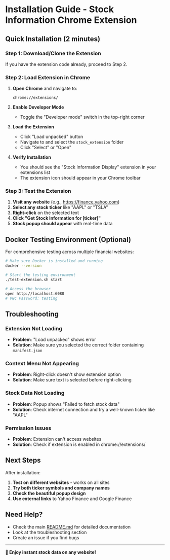 # Installation Guide - Stock Information Chrome Extension

## Quick Installation (2 minutes)

### Step 1: Download/Clone the Extension
If you have the extension code already, proceed to Step 2.

### Step 2: Load Extension in Chrome

1. **Open Chrome** and navigate to:
   ```
   chrome://extensions/
   ```

2. **Enable Developer Mode**
   - Toggle the "Developer mode" switch in the top-right corner

3. **Load the Extension**
   - Click "Load unpacked" button
   - Navigate to and select the `stock_extension` folder
   - Click "Select" or "Open"

4. **Verify Installation**
   - You should see the "Stock Information Display" extension in your extensions list
   - The extension icon should appear in your Chrome toolbar

### Step 3: Test the Extension

1. **Visit any website** (e.g., https://finance.yahoo.com)
2. **Select any stock ticker** like "AAPL" or "TSLA"  
3. **Right-click** on the selected text
4. **Click "Get Stock Information for [ticker]"**
5. **Stock popup should appear** with real-time data

## Docker Testing Environment (Optional)

For comprehensive testing across multiple financial websites:

```bash
# Make sure Docker is installed and running
docker --version

# Start the testing environment
./test-extension.sh start

# Access the browser
open http://localhost:6080
# VNC Password: testing
```

## Troubleshooting

### Extension Not Loading
- **Problem**: "Load unpacked" shows error
- **Solution**: Make sure you selected the correct folder containing `manifest.json`

### Context Menu Not Appearing  
- **Problem**: Right-click doesn't show extension option
- **Solution**: Make sure text is selected before right-clicking

### Stock Data Not Loading
- **Problem**: Popup shows "Failed to fetch stock data"
- **Solution**: Check internet connection and try a well-known ticker like "AAPL"

### Permission Issues
- **Problem**: Extension can't access websites
- **Solution**: Check if extension is enabled in chrome://extensions/

## Next Steps

After installation:
1. **Test on different websites** - works on all sites
2. **Try both ticker symbols and company names**
3. **Check the beautiful popup design**
4. **Use external links** to Yahoo Finance and Google Finance

## Need Help?

- Check the main [README.md](README.md) for detailed documentation
- Look at the troubleshooting section
- Create an issue if you find bugs

---

**🎉 Enjoy instant stock data on any website!**
